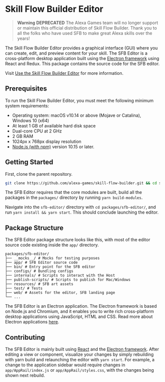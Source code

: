# Skill Flow Builder Editor

> **Warning**
> **DEPRECATED** The Alexa Games team will no longer support or maintain this official distribution of Skill Flow Builder. Thank you to all the folks who have used SFB to make great Alexa skills over the years!


The Skill Flow Builder Editor provides a graphical interface (GUI) where you can
create, edit, and preview content for your skill. The SFB Editor is a
cross-platform desktop application built using the [Electron framework](https://www.electronjs.org/)
using React and Redux. This package contains the source code for the SFB editor.

Visit [Use the Skill Flow Builder Editor](https://developer.amazon.com/en-US/docs/alexa/custom-skills/use-the-skill-flow-builder-editor.html)
for more information.

## Prerequisites

To run the Skill Flow Builder Editor, you must meet the following minimum system
requirements:

* Operating system: macOS v10.14 or above (Mojave or Catalina), Windows 10 (x64)
* At least 1 GB of available hard disk space
* Dual-core CPU at 2 GHz
* 2 GB RAM
* 1024px x 768px display resolution
* [Node.js (with npm)](https://nodejs.org/en/download/) version 10.15 or later.

## Getting Started

First, clone the parent repository.

```sh
git clone https://github.com/alexa-games/skill-flow-builder.git && cd skill-flow-builder/
```

The SFB Editor requires that the core modules are built, build all the packages
in the `packages/` directory by running `yarn build-modules`.

Navigate into the `sfb-editor/` directory with `cd packages/sfb-editor/`,
and run `yarn install && yarn start`. This should conclude launching the editor.

## Package Structure

The SFB Editor package structure looks like this, with most of the editor source
code existing inside the `app/` directory.

```preformatted
packages/sfb-editor/
├── __mocks__/ # Mocks for testing purposes
├── app/ # SFB Editor source code
├── bin/ # Entry point for the SFB editor
├── configs/ # Bundling configs
├── internals/ # Scripts to interact with the Host
├── publish-scripts/ # Scripts to publish for Mac/Windows
├── resources/ # SFB art assets
├── test/ # Tests
├── web/ # Assets for the editor, SFB landing page
└── ...
```

The SFB Editor is an Electron application. The Electron framework is based on
Node.js and Chromium, and it enables you to write rich cross-platform desktop
applications using JavaScript, HTML and CSS. Read more about Electron applications
[here](https://www.electronjs.org/docs).

## Contributing

The SFB Editor is mainly built using [React](https://reactjs.org/docs) and the
[Electron framework](https://www.electronjs.org/docs). After editing a view or
component, visualize your changes by simply rebuilding with yarn build and
relaunching the editor with `yarn start`. For example, a change to the application
sidebar would require changes in `app/AppRail/index.js` or `app/AppRail/styles.css`,
with the changes being shown next rebuild.
